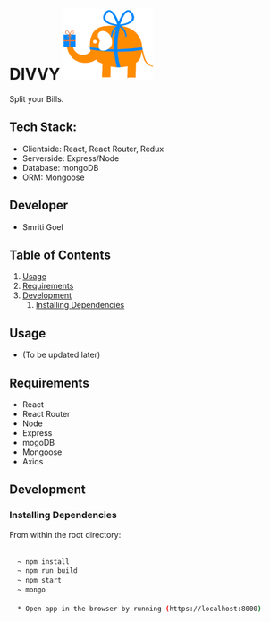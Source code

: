 # DIVVY ![exp icon](https://github.com/sam201994/divvy/blob/master/client/dist/img/favicon.png)

Split your Bills.

## Tech Stack:

  * Clientside: React, React Router, Redux
  * Serverside: Express/Node
  * Database: mongoDB
  * ORM: Mongoose

## Developer

  - Smriti Goel

## Table of Contents

1. [Usage](#Usage)
1. [Requirements](#requirements)
1. [Development](#development)
    1. [Installing Dependencies](#installing-dependencies)

## Usage

- (To be updated later)


## Requirements

- React
- React Router
- Node 
- Express 
- mogoDB
- Mongoose
- Axios


## Development

### Installing Dependencies

From within the root directory:

```sh

  ~ npm install
  ~ npm run build
  ~ npm start
  ~ mongo

  * Open app in the browser by running (https://localhost:8000)
```

